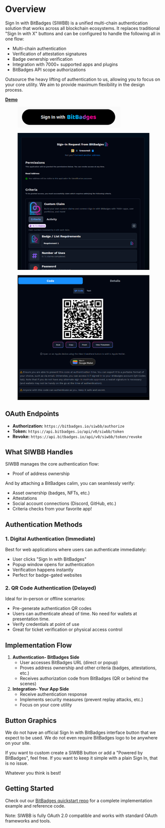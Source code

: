 # Overview

Sign In with BitBadges (SIWBB) is a unified multi-chain authentication solution that works across all blockchain ecosystems. It replaces traditional "Sign In with X" buttons and can be configured to handle the following all in one flow:

-   Multi-chain authentication
-   Verification of attestation signatures
-   Badge ownership verification
-   Integration with 7000+ supported apps and plugins
-   BitBadges API scope authorizations

Outsource the heavy lifting of authentication to us, allowing you to focus on your core utility. We aim to provide maximum flexibility in the design process.

[**Demo**](https://bitbadges.io/siwbb/authorize?expectAttestations=true&client_id=example-client-id&redirect_uri=https://example.com&)

<figure><img src="../../.gitbook/assets/image (77).png" alt=""><figcaption></figcaption></figure>

<figure><img src="../../.gitbook/assets/image (2) (1) (1) (1) (1) (1) (1) (1) (1) (1) (1) (1) (1) (1).png" alt=""><figcaption></figcaption></figure>

<figure><img src="../../.gitbook/assets/image (180).png" alt=""><figcaption></figcaption></figure>

## OAuth Endpoints

-   **Authorization:** `https://bitbadges.io/siwbb/authorize`
-   **Token:** `https://api.bitbadges.io/api/v0/siwbb/token`
-   **Revoke:** `https://api.bitbadges.io/api/v0/siwbb/token/revoke`

## What SIWBB Handles

SIWBB manages the core authentication flow:

-   Proof of address ownership

And by attaching a BitBadges calim, you can seamlessly verify:

-   Asset ownership (badges, NFTs, etc.)
-   Attestations
-   Social account connections (Discord, GitHub, etc.)
-   Criteria checks from your favorite app!

## Authentication Methods

### 1. Digital Authentication (Immediate)

Best for web applications where users can authenticate immediately:

-   User clicks "Sign In with BitBadges"
-   Popup window opens for authentication
-   Verification happens instantly
-   Perfect for badge-gated websites

### 2. QR Code Authentication (Delayed)

Ideal for in-person or offline scenarios:

-   Pre-generate authentication QR codes
-   Users can authenticate ahead of time. No need for wallets at presentation time.
-   Verify credentials at point of use
-   Great for ticket verification or physical access control

## Implementation Flow

1. **Authentication- BitBadges Side**
    - User accesses BitBadges URL (direct or popup)
    - Proves address ownership and other criteria (badges, attestations, etc.)
    - Receives authorization code from BitBadges (QR or behind the scenes)
2. **Integration- Your App Side**
    - Receive authentication response
    - Implements security measures (prevent replay attacks, etc.)
    - Focus on your core utility

## Button Graphics

We do not have an official Sign In with BitBadges interface button that we expect to be used. We do not even require BitBadges logo to be anywhere on your site.&#x20;

If you want to custom create a SIWBB button or add a "Powered by BItBadges", feel free. If you want to keep it simple with a plain Sign In, that is no issue.

Whatever you think is best!

## Getting Started

Check out our [BitBadges quickstart repo](https://github.com/BitBadges/bitbadges-quickstart) for a complete implementation example and reference code.

Note: SIWBB is fully OAuth 2.0 compatible and works with standard OAuth frameworks and tools.
